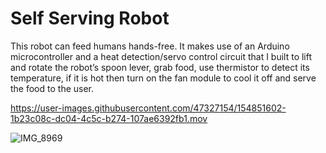 # Self Serving Robot

This robot can feed humans hands-free. It makes use of an Arduino microcontroller and a heat detection/servo control circuit that I built to lift and rotate the robot’s spoon lever, grab food, use thermistor to detect its temperature, if it is hot then turn on the fan module to cool it off and serve the food to the user.



https://user-images.githubusercontent.com/47327154/154851602-1b23c08c-dc04-4c5c-b274-107ae6392fb1.mov

![IMG_8969](https://user-images.githubusercontent.com/47327154/154851603-3a7b27ea-9d83-441b-a7b0-a460ffb13424.JPG)
